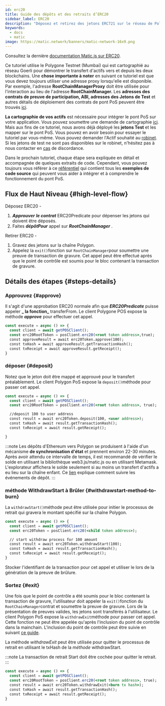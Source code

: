 ```yaml
---
id: erc20
title: Guide des dépôts et des retraits d’ERC20
sidebar_label: ERC20
description: "Déposez et retirez des jetons ERC721 sur le réseau de Polygone."
keywords:
  - docs
  - matic
image: https://matic.network/banners/matic-network-16x9.png
---
```


Consultez la dernière [documentation Matic.js sur ERC20](https://maticnetwork.github.io/matic.js/docs/pos/erc20/).

Ce tutoriel utilise le Polygone Testnet (Mumbai) qui est cartographié au réseau Goerli pour démontrer le transfert d'actifs vers et depuis les deux blockchains. Une **chose importante à noter** en suivant ce tutoriel est que vous devez toujours utiliser une adresse proxy lorsqu'elle est disponible. Par exemple, l'adresse **RootChainManagerProxy** doit être utilisée pour l'interaction au lieu de l'adresse **RootChainManager.** Les **adresses des contrats de preuve de participation, ABI, adresses des Jetons de Test** et autres détails de déploiement des contrats de pont PoS peuvent être trouvés [ici](/docs/develop/ethereum-polygon/pos/deployment).

**La cartographie de vos actifs** est nécessaire pour intégrer le pont PoS sur votre application. Vous pouvez soumettre une demande de cartographie [ici](/docs/develop/ethereum-polygon/submit-mapping-request). Mais aux fins de ce tutoriel, nous avons déjà déployé les **jetons Test** et les mapper sur le pont PoS. Vous pouvez en avoir besoin pour essayer le tutoriel par vous-même. Vous pouvez demander l'Actif souhaité au [robinet](https://faucet.polygon.technology/). Si les jetons de test ne sont pas disponibles sur le robinet, n'hésitez pas à nous contacter en [cas](https://discord.com/invite/0xPolygonn) de discordance.

Dans le prochain tutoriel, chaque étape sera expliquée en détail et accompagnée de quelques extraits de code. Cependant, vous pouvez toujours vous référer à ce [référentiel](https://github.com/maticnetwork/matic.js/tree/master/examples/pos) qui contient tous les **exemples de code source** qui peuvent vous aider à intégrer et à comprendre le fonctionnement du pont PoS.

## Flux de Haut Niveau {#high-level-flow}

Déposez ERC20 -

1. **_Approuver_** **_le contrat_** ERC20Predicate pour dépenser les jetons qui doivent être déposés.
2. Faites **_dépôtPour_** appel sur **_RootChainManager_** .

Retirer ERC20 -

1. Gravez des jetons sur la chaîne Polygon.
2. Appelez la `exit()`fonction sur `RootChainManager`pour soumettre une preuve de transaction de gravure. Cet appel peut être effectué après que le point de contrôle est soumis pour le bloc contenant la transaction de gravure.

## Détails des étapes {#steps-details}

### Approuvez {#approve}

Il s'agit d'une approbation ERC20 normale afin que **_ERC20Predicate_** puisse appeler **_ la fonction_** transferFrom. Le client Polygone POS expose la méthode **_approve_** pour effectuer cet appel.

```jsx
const execute = async () => {
  const client = await getPOSClient();
  const erc20RootToken = posClient.erc20(<root token address>,true);
  const approveResult = await erc20Token.approve(100);
  const txHash = await approveResult.getTransactionHash();
  const txReceipt = await approveResult.getReceipt();
}
```

### déposer {#deposit}

Notez que le jeton doit être mappé et approuvé pour le transfert préalablement. Le client Polygon PoS expose la `deposit()`méthode pour passer cet appel.

```jsx
const execute = async () => {
  const client = await getPOSClient();
  const erc20RootToken = posClient.erc20(<root token address>, true);

  //deposit 100 to user address
  const result = await erc20Token.deposit(100, <user address>);
  const txHash = await result.getTransactionHash();
  const txReceipt = await result.getReceipt();

}
```

:::note
Les dépôts d'Ethereum vers Polygon se produisent à l'aide d'un mécanisme **de synchronisation d'état** et prennent environ 22-30 minutes. Après avoir attendu ce intervalle de temps, il est recommandé de vérifier le solde en utilisant la bibliothèque web3.js/matic.js ou en utilisant Metamask. L'explorateur affichera le solde seulement si au moins un transfert d'actifs a eu lieu sur la chaîne enfant. Ce [<ins>lien</ins>](/docs/develop/ethereum-polygon/pos/deposit-withdraw-event-pos) explique comment suivre les événements de dépôt.
:::

### méthode WithdrawStart à Brûler {#withdrawstart-method-to-burn}

La `withdrawStart()`méthode peut être utilisée pour initier le processus de retrait qui gravera le montant spécifié sur la chaîne Polygon.

```jsx
const execute = async () => {
  const client = await getPOSClient();
  const erc20Token = posClient.erc20(<child token address>);

  // start withdraw process for 100 amount
  const result = await erc20Token.withdrawStart(100);
  const txHash = await result.getTransactionHash();
  const txReceipt = await result.getReceipt();
}
```

Stocker l'identifiant de la transaction pour cet appel et utiliser le lors de la génération de la preuve de brûlure.

### Sortez {#exit}

Une fois que le point de contrôle a été soumis pour le bloc contenant la transaction de gravure, l'utilisateur doit appeler la `exit()`fonction du `RootChainManager`contrat et soumettre la preuve de gravure. Lors de la présentation de preuves valides, les jetons sont transférés à l'utilisateur. Le client Polygon PoS expose la `withdrawExit`méthode pour passer cet appel. Cette fonction ne peut être appelée qu'après l'inclusion du point de contrôle dans la mainchain. L'inclusion du point de contrôle peut être suivie en suivant [ce guide](/docs/develop/ethereum-polygon/pos/deposit-withdraw-event-pos.md#checkpoint-events).

La méthode *withdrawExit* peut être utilisée pour quitter le processus de retrait en utilisant le txHash de la *méthode* withdrawStart.

:::note
La transaction de retrait Start doit être cochée pour quitter le retrait.
:::

```jsx
const execute = async () => {
  const client = await getPOSClient();
  const erc20RootToken = posClient.erc20(<root token address>, true);
  const result = await erc20Token.withdrawExit(<burn tx hash>);
  const txHash = await result.getTransactionHash();
  const txReceipt = await result.getReceipt();
}
```
